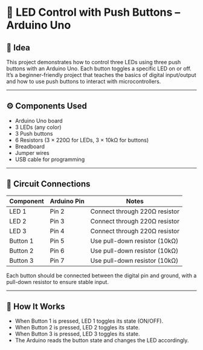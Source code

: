 # 📘 LED Control with Push Buttons – Arduino Uno

## 🧠 Idea  
This project demonstrates how to control three LEDs using three push buttons with an Arduino Uno. Each button toggles a specific LED on or off. It’s a beginner-friendly project that teaches the basics of digital input/output and how to use push buttons to interact with microcontrollers.

---

## ⚙️ Components Used  
- Arduino Uno board  
- 3 LEDs (any color)  
- 3 Push buttons  
- 6 Resistors (3 × 220Ω for LEDs, 3 × 10kΩ for buttons)  
- Breadboard  
- Jumper wires  
- USB cable for programming

---

## 🔌 Circuit Connections

| Component  | Arduino Pin | Notes                         |
|------------|-------------|-------------------------------|
| LED 1      | Pin 2       | Connect through 220Ω resistor |
| LED 2      | Pin 3       | Connect through 220Ω resistor |
| LED 3      | Pin 4       | Connect through 220Ω resistor |
| Button 1   | Pin 5       | Use pull-down resistor (10kΩ) |
| Button 2   | Pin 6       | Use pull-down resistor (10kΩ) |
| Button 3   | Pin 7       | Use pull-down resistor (10kΩ) |

Each button should be connected between the digital pin and ground, with a pull-down resistor to ensure stable input.

---

## 🧪 How It Works  
- When Button 1 is pressed, LED 1 toggles its state (ON/OFF).  
- When Button 2 is pressed, LED 2 toggles its state.  
- When Button 3 is pressed, LED 3 toggles its state.  
- The Arduino reads the button state and changes the LED accordingly.




